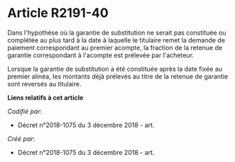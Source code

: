 # Article R2191-40

Dans l'hypothèse où la garantie de substitution ne serait pas constituée ou complétée au plus tard à la date à laquelle le
titulaire remet la demande de paiement correspondant au premier acompte, la fraction de la retenue de garantie correspondant
à l'acompte est prélevée par l'acheteur.

Lorsque la garantie de substitution a été constituée après la date fixée au premier alinéa, les montants déjà prélevés au
titre de la retenue de garantie sont reversés au titulaire.

**Liens relatifs à cet article**

_Codifié par_:

  - Décret n°2018-1075 du 3 décembre 2018 - art.

_Créé par_:

  - Décret n°2018-1075 du 3 décembre 2018 - art.
